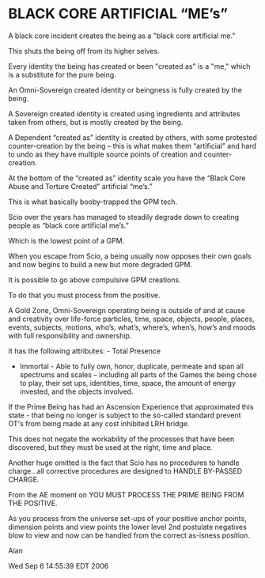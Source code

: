 # BLACK CORE ARTIFICIAL “ME’s”

A black core incident creates the being as a "black core artificial me."

This shuts the being off from its higher selves.

Every identity the being has created or been 
"created as" is a "me," which is a substitute for the pure being.

An Omni-Sovereign created identity or beingness is fully created by the being.

A Sovereign created identity is created using 
ingredients and attributes taken from others, but 
is mostly created by the being.

A Dependent “created as” identity is created by 
others, with some protested counter-creation by 
the being – this is what makes them “artificial” 
and hard to undo as they have multiple source 
points of creation and counter-creation.

At the bottom of the “created as” identity scale 
you have the “Black Core Abuse and Torture Created” artificial “me’s.”

This is what basically booby-trapped the GPM tech.

Scio over the years has managed to steadily 
degrade down to creating people as “black core artificial me’s.”

Which is the lowest point of a GPM.

When you escape from Scio, a being usually now 
opposes their own goals and now begins to build a new but more degraded GPM.

It is possible to go above compulsive GPM creations.

To do that you must process from the positive.

A Gold Zone, Omni-Sovereign operating being is 
outside of and at cause and creativity over 
life-force particles, time, space, objects, 
people, places, events, subjects, motions, who’s, 
what’s, where’s, when’s, how’s and moods with 
full responsibility and ownership.

It has the following attributes: - Total Presence 
- Immortal - Able to fully own, honor, duplicate, 
permeate and span all spectrums and scales – 
including all parts of the Games the being chose 
to play, their set ups, identities, time, space, 
the amount of energy invested, and the objects involved.

If the Prime Being has had an Ascension 
Experience that approximated this state - that 
being no longer is subject to the so-called 
standard prevent OT's from being made at any cost inhibited LRH bridge.

This does not negate the workability of the 
processes that have been discovered, but they 
must be used at the right, time and place.

Another huge omitted is the fact that Scio has no 
procedures to handle charge...all corrective 
procedures are designed to HANDLE BY-PASSED CHARGE.

From the AE moment on YOU MUST PROCESS THE PRIME BEING FROM THE POSITIVE.

As you process from the universe set-ups of your 
positive anchor points, dimension points and view 
points the lower level 2nd postulate negatives 
blow to view and now can be handled from the correct as-isness position.

Alan

Wed Sep  6 14:55:39 EDT 2006
